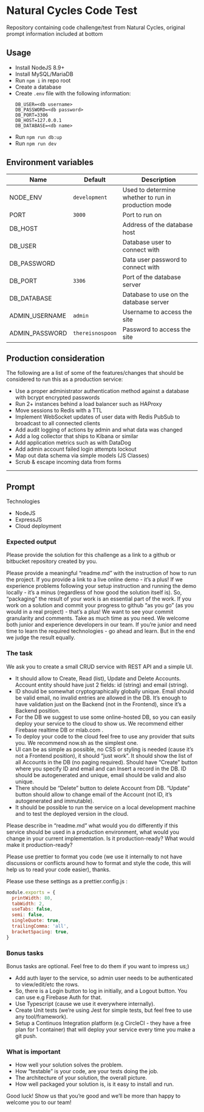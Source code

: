 # Natural Cycles Code Test

Repository containing code challenge/test from Natural Cycles, original prompt information included at bottom

## Usage

- Install NodeJS 8.9+
- Install MySQL/MariaDB
- Run `npm i` in repo root
- Create a database
- Create `.env` file with the following information:
    ```
    DB_USER=<db username>
    DB_PASSWORD=<db password>
    DB_PORT=3306
    DB_HOST=127.0.0.1
    DB_DATABASE=<db name>
    ```
- Run `npm run db:up`
- Run `npm run dev`

## Environment variables

| Name | Default | Description |
| ------------- | ------------- |  ------------- |
| NODE_ENV | `development` | Used to determine whether to run in production mode |
| PORT | `3000` | Port to run on |
| DB_HOST | | Address of the database host |
| DB_USER | | Database user to connect with |
| DB_PASSWORD | | Data user password to connect with |
| DB_PORT | `3306` | Port of the database server |
| DB_DATABASE | | Database to use on the database server |
| ADMIN_USERNAME | `admin` | Username to access the site |
| ADMIN_PASSWORD | `thereisnospoon` | Password to access the site |

## Production consideration

The following are a list of some of the features/changes that should be considered to run this as a production service:

- Use a proper administrator authentication method against a database with bcrypt encrypted passwords
- Run 2+ instances behind a load balancer such as HAProxy
- Move sessions to Redis with a TTL
- Implement WebSocket updates of user data with Redis PubSub to broadcast to all connected clients
- Add audit logging of actions by admin and what data was changed
- Add a log collector that ships to Kibana or similar
- Add application metrics such as with DataDog
- Add admin account failed login attempts lockout
- Map out data schema via simple models (JS Classes)
- Scrub & escape incoming data from forms

___

## Prompt

Technologies
- NodeJS
- ExpressJS
- Cloud deployment

### Expected output
Please provide the solution for this challenge as a link to a github or bitbucket repository created
by you.

Please provide a meaningful “readme.md” with the instruction of how to run the project. If you
provide a link to a live online demo - it’s a plus! If we experience problems following your setup
instruction and running the demo locally - it’s a minus (regardless of how good the solution itself
is). So, “packaging” the result of your work is an essential part of the work.
If you work on a solution and commit your progress to github “as you go” (as you would in a real
project) - that’s a plus! We want to see your commit granularity and comments.
Take as much time as you need. We welcome both junior and experience developers in our
team. If you’re junior and need time to learn the required technologies - go ahead and learn. But
in the end we judge the result equally.

### The task
We ask you to create a small CRUD service with REST API and a simple UI.

- It should allow to Create, Read (list), Update and Delete Accounts. Account entity should have
just 2 fields: id (string) and email (string).
- ID should be somewhat cryptographically globally unique. Email should be valid email, no
invalid entries are allowed in the DB. It’s enough to have validation just on the Backend (not in
the Frontend), since it’s a Backend position.
- For the DB we suggest to use some online-hosted DB, so you can easily deploy your service to
the cloud to show us. We recommend either Firebase realtime DB or mlab.com .
- To deploy your code to the cloud feel free to use any provider that suits you. We recommend
now.sh as the simplest one.
- UI can be as simple as possible, no CSS or styling is needed (cause it’s not a Frontend
position), it should “just work”. It should show the list of all Accounts in the DB (no paging
required). Should have “Create” button where you specify ID and email and can Insert a record
in the DB. ID should be autogenerated and unique, email should be valid and also unique.
- There should be “Delete” button to delete Account from DB. “Update” button should allow to
change email of the Account (not ID, it’s autogenerated and immutable).
- It should be possible to run the service on a local development machine and to test the
deployed version in the cloud.

Please describe in “readme.md” what would you do differently if this service should be used in a
production environment, what would you change in your current implementation. Is it
production-ready? What would make it production-ready?

Please use prettier to format you code (we use it internally to not have discussions or conflicts
around how to format and style the code, this will help us to read your code easier), thanks.

Please use these settings as a prettier.config.js :
```js
module.exports = {
  printWidth: 80,
  tabWidth: 2,
  useTabs: false,
  semi: false,
  singleQuote: true,
  trailingComma: 'all',
  bracketSpacing: true,
}
```

### Bonus tasks
Bonus tasks are optional. Feel free to do them if you want to impress us;)
- Add auth layer to the service, so admin user needs to be authenticated to view/edit/etc the rows.
- So, there is a Login button to log in initially, and a Logout button. You can use e.g Firebase Auth
for that.
- Use Typescript (cause we use it everywhere internally).
- Create Unit tests (we’re using Jest for simple tests, but feel free to use any tool/framework).
- Setup a Continuos Integration platform (e.g CircleCI - they have a free plan for 1 container) that
will deploy your service every time you make a git push.

### What is important
- How well your solution solves the problem.
- How “testable” is your code, are your tests doing the job.
- The architecture of your solution, the overall picture.
- How well packaged your solution is, is it easy to install and run.

Good luck! Show us that you’re good and we’ll be more than happy to welcome you to our team!
